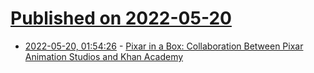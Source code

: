 # [Published on 2022-05-20](index.md)

* [2022-05-20, 01:54:26](https://news.ycombinator.com/item?id=31442470) - [Pixar in a Box: Collaboration Between Pixar Animation Studios and Khan Academy](https://www.khanacademy.org/computing/pixar)
